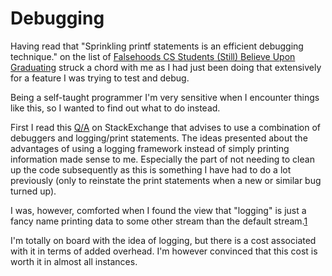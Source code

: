 # Debugging

Having read that "Sprinkling printf statements is an efficient debugging technique." on the list of [Falsehoods CS Students (Still) Believe Upon Graduating](https://www.netmeister.org/blog/cs-falsehoods.html) struck a chord with me as I had just been doing that extensively for a feature I was trying to test and debug.

Being a self-taught programmer I'm very sensitive when I encounter things like this, so I wanted to find out what to do instead.

First I read this [Q/A](https://softwareengineering.stackexchange.com/questions/225243/is-printing-to-console-stdout-a-good-debugging-strategy) on StackExchange that advises to use a combination of debuggers and logging/print statements. The ideas presented about the advantages of using a logging framework instead of simply printing information made sense to me. Especially the part of not needing to clean up the code subsequently as this is something I have had to do a lot previously (only to reinstate the print statements when a new or similar bug turned up).

I was, however, comforted when I found the view that "logging" is just a fancy name printing data to some other stream than the default stream.[1]

I'm totally on board with the idea of logging, but there is a cost associated with it in terms of added overhead. I'm however convinced that this cost is worth it in almost all instances.

[1]: https://www.quora.com/Is-it-bad-if-I-debug-with-print-statements-instead-of-a-debugger
